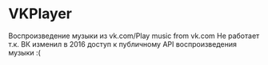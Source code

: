 # VKPlayer
Воспроизведение музыки из vk.com/Play music from vk.com
Не работает т.к. ВК изменил в 2016 доступ к публичному API воспроизведения музыки :(
